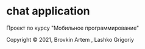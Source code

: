 # chat application
Проект по курсу "Мобильное программирование" 

Copyright © 2021, Brovkin Artem , Lashko Grigoriy
